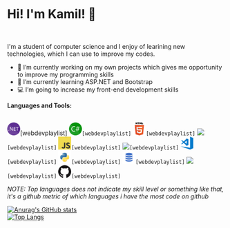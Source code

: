 # Hi! I'm Kamil! 👋

<br />

I'm a student of computer science and I enjoy of learining new technologies, which I can use to improve my codes. 
- 🔭 I’m currently working on my own projects which gives me opportunity to improve my programming skills
- 🌱 I’m currently learning ASP.NET and Bootstrap
- 💻 I’m going to increase my front-end development skills

**Languages and Tools:** <br /><br />
<p 
<code><img height="30" src="https://raw.githubusercontent.com/github/explore/80688e429a7d4ef2fca1e82350fe8e3517d3494d/topics/dotnet/dotnet.png">[webdevplaylist]</code>
<code><img height="30" src="https://raw.githubusercontent.com/github/explore/80688e429a7d4ef2fca1e82350fe8e3517d3494d/topics/csharp/csharp.png">[webdevplaylist]</code>
<code><img height="30" src="https://raw.githubusercontent.com/github/explore/80688e429a7d4ef2fca1e82350fe8e3517d3494d/topics/html/html.png">[webdevplaylist]</code>
<code><img height="30" src="https://raw.githubusercontent.com/github/explore/80688e429a7d4ef2fca1e82350fe8e3517d3494d/topics/css/css.png.png">[webdevplaylist]</code>
<code><img height="30" src="https://raw.githubusercontent.com/github/explore/80688e429a7d4ef2fca1e82350fe8e3517d3494d/topics/javascript/javascript.png">[webdevplaylist]</code>
<code><img height="30" src="https://raw.githubusercontent.com/jmnote/z-icons/master/svg/bootstrap.svg">[webdevplaylist]</code>
<code><img height="30" src="https://raw.githubusercontent.com/github/explore/80688e429a7d4ef2fca1e82350fe8e3517d3494d/topics/visual-studio-code/visual-studio-code.png">[webdevplaylist]</code>
<code><img height="30" src="https://raw.githubusercontent.com/github/explore/80688e429a7d4ef2fca1e82350fe8e3517d3494d/topics/python/python.png">[webdevplaylist]</code>
<code><img height="30" src="https://raw.githubusercontent.com/github/explore/80688e429a7d4ef2fca1e82350fe8e3517d3494d/topics/sql/sql.png">[webdevplaylist]</code>
<code><img height="30" src="https://raw.githubusercontent.com/dereknguyen269/dereknguyen269/master/images/postgresql.png">[webdevplaylist]</code>
<code><img height="30" src="https://raw.githubusercontent.com/github/explore/78df643247d429f6cc873026c0622819ad797942/topics/github/github.png">[webdevplaylist]</code>

*NOTE: Top languages does not indicate my skill level or something like that, it's a github metric of which languages i have the most code on github*

[![Anurag's GitHub stats](https://github-readme-stats.vercel.app/api?username=kamiltreboszka&show_icons=true&theme=tokyonight)](https://github.com/anuraghazra/github-readme-stats)
<br />
[![Top Langs](https://github-readme-stats.vercel.app/api/top-langs/?username=anuraghazra&layout=compact&theme=tokyonight)](https://github.com/anuraghazra/github-readme-stats)
